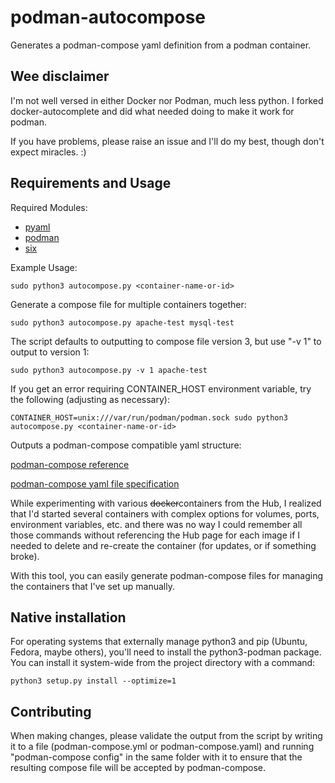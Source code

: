 # podman-autocompose
Generates a podman-compose yaml definition from a podman container.

## Wee disclaimer
I'm not well versed in either Docker nor Podman, much less python.
I forked docker-autocomplete and did what needed doing to make it work for podman.

If you have problems, please raise an issue and I'll do my best, though don't expect miracles. :)

## Requirements and Usage
Required Modules:
* [pyaml](https://pypi.python.org/project/pyaml/)
* [podman](https://pypi.python.org/project/podman)
* [six](https://pypi.python.org/project/six)

Example Usage:

```sudo python3 autocompose.py <container-name-or-id>```

Generate a compose file for multiple containers together:

```sudo python3 autocompose.py apache-test mysql-test```

The script defaults to outputting to compose file version 3, but use "-v 1" to output to version 1:

```sudo python3 autocompose.py -v 1 apache-test```

If you get an error requiring CONTAINER_HOST environment variable, try the following (adjusting as necessary):

```CONTAINER_HOST=unix:///var/run/podman/podman.sock sudo python3 autocompose.py <container-name-or-id>```

Outputs a podman-compose compatible yaml structure:

[podman-compose reference](https://github.com/containers/podman-compose)

[podman-compose yaml file specification](https://github.com/compose-spec/compose-spec/blob/master/spec.md)

While experimenting with various ~~docker~~containers from the Hub, I realized that I'd started several containers with complex options for volumes, ports, environment variables, etc. and there was no way I could remember all those commands without referencing the Hub page for each image if I needed to delete and re-create the container (for updates, or if something broke).

With this tool, you can easily generate podman-compose files for managing the containers that I've set up manually.

## Native installation
For operating systems that externally manage python3 and pip (Ubuntu, Fedora, maybe others), you'll need to install the python3-podman package.
You can install it system-wide from the project directory with a command:

```python3 setup.py install --optimize=1```
    
## Contributing

When making changes, please validate the output from the script by writing it to a file (podman-compose.yml or podman-compose.yaml) and running "podman-compose config" in the same folder with it to ensure that the resulting compose file will be accepted by podman-compose.
